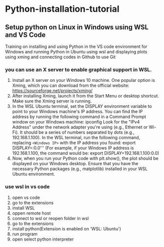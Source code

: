 # Python-installation-tutorial
## Setup python on Linux in Windows using WSL and VS Code
Training on installing and using Python in the VS code environment for Windows and running Python in Ubuntu using wsl and displaying plots using xming and connecting codes in Github to use Git

### you can use an X server to enable graphical support in WSL.
1. Install an X server on your Windows 10 machine. One popular option is Xming, which you can download from the official website: https://sourceforge.net/projects/xming/
2. After installing Xming, launch it from the Start Menu or desktop shortcut. Make sure the Xming server is running.
3. In the WSL Ubuntu terminal, set the DISPLAY environment variable to point to your Windows machine's IP address. You can find the IP address by running the following command in a Command Prompt window on your Windows machine:
ipconfig
Look for the "IPv4 Address" under the network adapter you're using (e.g., Ethernet or Wi-Fi). It should be a series of numbers separated by dots (e.g., 192.168.1.100).
In the WSL terminal, run the following command, replacing `<Windows IP>` with the IP address you found:
export DISPLAY=<Windows IP>:0.0'''
(For example, if your Windows IP address is 192.168.1.100, the command would be: export DISPLAY=192.168.1.100:0.0)
4. Now, when you run your Python code with plt.show(), the plot should be displayed on your Windows desktop. Ensure that you have the necessary Python packages (e.g., matplotlib) installed in your WSL Ubuntu environment.

### use wsl in vs code
1. open vs code
2. go to the extensions
3. install WSL
4. oppen remote host
5. connect to wsl or reopen folder in wsl
6. go to the extensions
7. install python(Extension is enabled on 'WSL: Ubuntu')
8. run program
9. open select python interpreter
